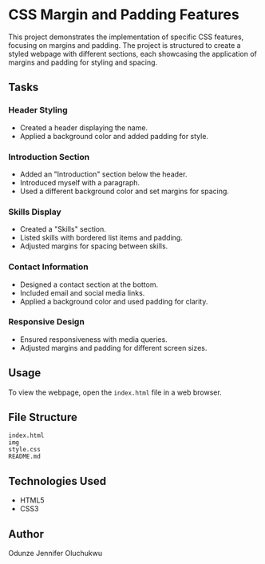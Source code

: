 # CSS Margin and Padding Features

This project demonstrates the implementation of specific CSS features, focusing on margins and padding. The project is structured to create a styled webpage with different sections, each showcasing the application of margins and padding for styling and spacing.

## Tasks

### Header Styling
- Created a header displaying the name.
- Applied a background color and added padding for style.

### Introduction Section
- Added an "Introduction" section below the header.
- Introduced myself with a paragraph.
- Used a different background color and set margins for spacing.

### Skills Display
- Created a "Skills" section.
- Listed skills with bordered list items and padding.
- Adjusted margins for spacing between skills.

### Contact Information
- Designed a contact section at the bottom.
- Included email and social media links.
- Applied a background color and used padding for clarity.

### Responsive Design
- Ensured responsiveness with media queries.
- Adjusted margins and padding for different screen sizes.

## Usage

To view the webpage, open the `index.html` file in a web browser.

## File Structure

```
index.html
img
style.css
README.md
```

## Technologies Used

- HTML5
- CSS3

## Author
Odunze Jennifer Oluchukwu
